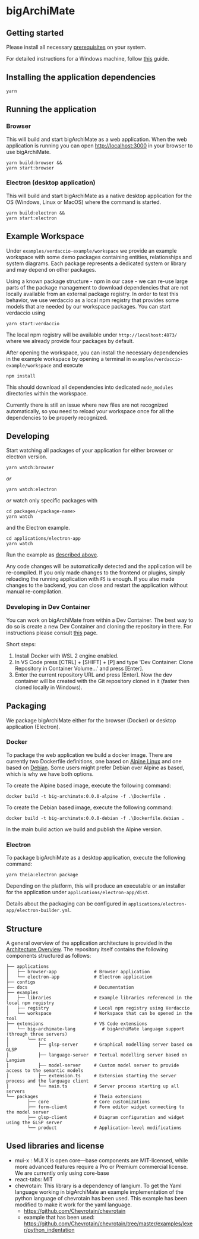 # bigArchiMate

## Getting started

Please install all necessary [prerequisites](https://github.com/eclipse-theia/theia/blob/master/doc/Developing.md#prerequisites) on your system.

For detailed instructions for a Windows machine, follow [this](./docs/PrerequisitesWindows..md) guide.

## Installing the application dependencies

    yarn

## Running the application

### Browser

This will build and start bigArchiMate as a web application. When the web application is running you can open <http://localhost:3000> in your browser to use bigArchiMate.

    yarn build:browser &&
    yarn start:browser

### Electron (desktop application)

This will build and start bigArchiMate as a native desktop application for the OS (Windows, Linux or MacOS) where the command is started.

    yarn build:electron &&
    yarn start:electron

## Example Workspace

Under `examples/verdaccio-example/workspace` we provide an example workspace with some demo packages containing entities, relationships and system diagrams.
Each package represents a dedicated system or library and may depend on other packages.

Using a known package structure - npm in our case - we can re-use large parts of the package management to download dependencies that are not locally available from an external package registry.
In order to test this behavior, we use verdaccio as a local npm registry that provides some models that are needed by our workspace packages.
You can start verdaccio using

    yarn start:verdaccio

The local npm registry will be available under `http://localhost:4873/` where we already provide four packages by default.

After opening the workspace, you can install the necessary dependencies in the example workspace by opening a terminal in `examples/verdaccio-example/workspace` and execute

    npm install

This should download all dependencies into dedicated `node_modules` directories within the workspace.

Currently there is still an issue where new files are not recognized automatically, so you need to reload your workspace once for all the dependencies to be properly recognized.

## Developing

Start watching all packages of your application for either browser or electron version.

    yarn watch:browser

_or_

    yarn watch:electron

_or_ watch only specific packages with

    cd packages/<package-name>
    yarn watch

and the Electron example.

    cd applications/electron-app
    yarn watch

Run the example as [described above](#running-the-application).

Any code changes will be automatically detected and the application will be re-compiled.
If you only made changes to the frontend or plugins, simply reloading the running application with `F5` is enough.
If you also made changes to the backend, you can close and restart the application without manual re-compilation.

### Developing in Dev Container

You can work on bigArchiMate from within a Dev Container. The best way to do so is create a new Dev Container and cloning the repository in there. For instructions please consult [this](https://code.visualstudio.com/docs/devcontainers/containers#_quick-start-open-a-git-repository-or-github-pr-in-an-isolated-container-volume) page.

Short steps:

1. Install Docker with WSL 2 engine enabled.
1. In VS Code press [CTRL] + [SHIFT] + [P] and type 'Dev Container: Clone Repository in Container Volume...' and press [Enter].
1. Enter the current repository URL and press [Enter]. Now the dev container will be created with the Git repository cloned in it (faster then cloned locally in Windows).

## Packaging

We package bigArchiMate either for the browser (Docker) or desktop application (Electron).

### Docker

To package the web application we build a docker image. There are currently two Dockerfile definitions, one based on [Alpine Linux](./Dockerfile) and one based on [Debian](./Dockerfile.debian). Some users might prefer Debian over Alpine as based, which is why we have both options.

To create the Alpine based image, execute the following command:

    docker build -t big-archimate:0.0.0-alpine -f .\Dockerfile .

To create the Debian based image, execute the following command:

    docker build -t big-archimate:0.0.0-debian -f .\Dockerfile.debian .

In the main build action we build and publish the Alpine version.

### Electron

To package bigArchiMate as a desktop application, execute the following command:

    yarn theia:electron package

Depending on the platform, this will produce an executable or an installer for the application under `applications/electron-app/dist`.

Details about the packaging can be configured in `applications/electron-app/electron-builder.yml`.

## Structure

A general overview of the application architecture is provided in the [Architecture Overview](docs/Architecture.md).
The repository itself contains the following components structured as follows:

    ├── applications
    │   ├── browser-app              # Browser application
    │   └── electron-app             # Electron application
    ├── configs
    ├── docs                         # Documentation
    ├── examples
    │   ├── libraries                # Example libraries referenced in the local npm registry
    │   ├── registry                 # Local npm registry using Verdaccio
    │   └── workspace                # Workspace that can be opened in the tool
    ├── extensions                   # VS Code extensions
    │   └── big-archimate-lang          # bigArchiMate language support (through three servers)
    │       └── src
    │           ├── glsp-server      # Graphical modelling server based on GLSP
    │           ├── language-server  # Textual modelling server based on Langium
    │           ├── model-server     # Custom model server to provide access to the semantic models
    │           ├── extension.ts     # Extension starting the server process and the language client
    │           └── main.ts          # Server process starting up all servers
    └── packages                     # Theia extensions
            ├── core                 # Core customizations
            ├── form-client          # Form editor widget connecting to the model server
            ├── glsp-client          # Diagram configuration and widget using the GLSP server
            └── product              # Application-level modifications

## Used libraries and license

-  mui-x : MUI X is open core—base components are MIT-licensed, while more advanced features require a Pro or Premium commercial license. We are currently only using core-base
-  react-tabs: MIT
-  chevrotain: This library is a dependency of langium. To get the Yaml language working in bigArchiMate an example implementation of the python language of chevrotain has been used. This example has been modified to make it work for the yaml language.
   -  <https://github.com/Chevrotain/chevrotain>
   -  example that has been used: <https://github.com/Chevrotain/chevrotain/tree/master/examples/lexer/python_indentation>

